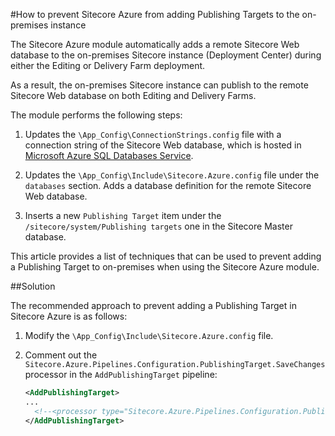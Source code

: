 #How to prevent Sitecore Azure from adding Publishing Targets to the on-premises instance

The Sitecore Azure module automatically adds a remote Sitecore Web database to the on-premises Sitecore instance (Deployment Center) during either the Editing or Delivery Farm deployment.

As a result, the on-premises Sitecore instance can publish to the remote Sitecore Web database on both Editing and Delivery Farms.

The module performs the following steps:

1. Updates the `\App_Config\ConnectionStrings.config` file with a connection string of the Sitecore Web database, which is hosted in [Microsoft Azure SQL Databases Service](https://msdn.microsoft.com/en-us/library/azure/ee336279.aspx).

2. Updates the `\App_Config\Include\Sitecore.Azure.config` file under the `databases` section. Adds a database definition for the remote Sitecore Web database.

3. Inserts a new `Publishing Target` item under the `/sitecore/system/Publishing targets` one in the Sitecore Master database.

This article provides a list of techniques that can be used to prevent adding a Publishing Target to on-premises when using the Sitecore Azure module.

##Solution

The recommended approach to prevent adding a Publishing Target in Sitecore Azure is as follows:

1. Modify the `\App_Config\Include\Sitecore.Azure.config` file.

2. Comment out the `Sitecore.Azure.Pipelines.Configuration.PublishingTarget.SaveChanges` processor in the `AddPublishingTarget` pipeline:

   ```xml
   <AddPublishingTarget>
   ...
     <!--<processor type="Sitecore.Azure.Pipelines.Configuration.PublishingTarget.SaveChanges, Sitecore.Azure" />-->
   </AddPublishingTarget>
   ```
